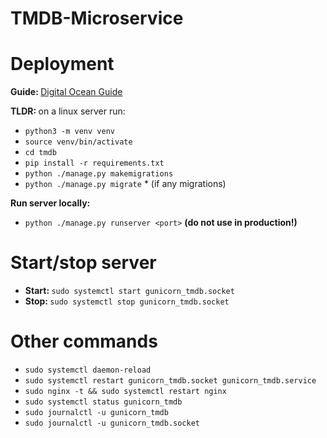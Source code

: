 # TMDB-Microservice

# Deployment
<b> Guide: </b> [Digital Ocean Guide](https://www.digitalocean.com/community/tutorials/how-to-set-up-django-with-postgres-nginx-and-gunicorn-on-ubuntu)

<b> TLDR: </b> on a linux server run:
- `python3 -m venv venv`
- `source venv/bin/activate`
- `cd tmdb`
- `pip install -r requirements.txt`
- `python ./manage.py makemigrations`
- `python ./manage.py migrate` * (if any migrations)

<b>Run server locally:</b>
- `python ./manage.py runserver <port>` <b>(do not use in production!)</b>

# Start/stop server
- <b> Start: </b> `sudo systemctl start gunicorn_tmdb.socket`
- <b> Stop: </b> `sudo systemctl stop gunicorn_tmdb.socket`

# Other commands
- `sudo systemctl daemon-reload`
- `sudo systemctl restart gunicorn_tmdb.socket gunicorn_tmdb.service`
- `sudo nginx -t && sudo systemctl restart nginx`
- `sudo systemctl status gunicorn_tmdb`
- `sudo journalctl -u gunicorn_tmdb`
- `sudo journalctl -u gunicorn_tmdb.socket`